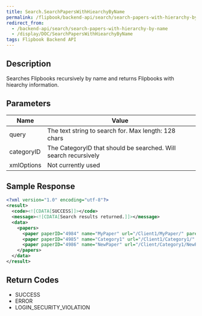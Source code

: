 ```yaml
---
title: Search.SearchPapersWithHiearchyByName
permalink: /flipbook/backend-api/search/search-papers-with-hierarchy-by-name
redirect_from:
  - /backend-api/search/search-papers-with-hierarchy-by-name
  - /display/DOC/SearchPapersWithHiearchyByName
tags: Flipbook Backend API
---
```


## Description

Searches Flipbooks recursively by name and returns Flipbooks with hiearchy information.

## Parameters

| Name       | Value
|------------|-----------------------------------------------------------------
| query    	 | The text string to search for. Max length: 128 chars
| categoryID | The CategoryID that should be searched. Will search recursively
| xmlOptions | Not currently used


## Sample Response
```xml
<?xml version="1.0" encoding="utf-8"?>
<result>
  <code><![CDATA[SUCCESS]]></code>
  <message><![CDATA[Search results returned.]]></message>
  <data>
    <papers>
      <paper paperID="4984" name="MyPaper" url="/Client1/MyPaper/" parentID="3629" category="False" />
      <paper paperID="4985" name="Category1" url="/Client1/Category1/" parentID="3629" category="True" />
      <paper paperID="4986" name="NewPaper" url="/Client/Category1/NewPaper/" parentID="4985" category="False" />
    </papers>
  </data>
</result>
```

## Return Codes

* SUCCESS
* ERROR
* LOGIN_SECURITY_VIOLATION